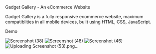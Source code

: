 Gadget Gallery - An eCommerce Website


Gadget Gallery is a fully responsive ecommerce website, maximum compatiblities in all mobile devices, built using HTML, CSS, JavaScript.

Demo

![Screenshot (38)](https://github.com/user-attachments/assets/d7d82f62-bcd5-4832-98c9-4fc061008fa6)
![Screenshot (48)](https://github.com/user-attachments/assets/8d23300b-96e1-4bee-928c-71daf6ab62ca)
![Screenshot (46)](https://github.com/user-attachments/assets/ba9ed8d2-782c-49d0-afa9-b85ce08c8185)
![Uploading Screenshot (53).png…]()
